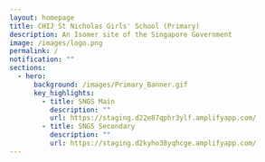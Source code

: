 ```yaml
---
layout: homepage
title: CHIJ St Nicholas Girls' School (Primary)
description: An Isomer site of the Singapore Government
image: /images/logo.png
permalink: /
notification: ""
sections:
  - hero:
      background: /images/Primary_Banner.gif
      key_highlights:
        - title: SNGS Main
          description: ""
          url: https://staging.d22e87qphr3ylf.amplifyapp.com/
        - title: SNGS Secondary
          description: ""
          url: https://staging.d2kyho38yqhcge.amplifyapp.com/
---
```


